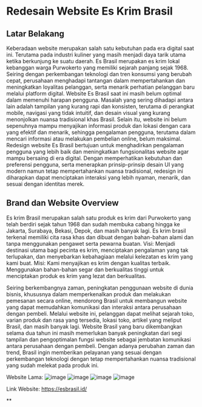 # Redesain Website Es Krim Brasil

## Latar Belakang
Keberadaan website merupakan salah satu kebutuhan pada era digital saat ini. Terutama pada industri kuliner yang masih menjadi daya tarik utama ketika berkunjung ke suatu daerah. Es Brasil merupakan es krim lokal kebanggan warga Purwokerto yang memiliki sejarah panjang sejak 1968. Seiring dengan perkembangan teknologi dan tren konsumsi yang berubah cepat, perusahaan menghadapi tantangan dalam mempertahankan dan meningkatkan loyalitas pelanggan, serta menarik perhatian pelanggan baru melalui platform digital. Website Es Brasil saat ini masih belum optimal dalam memenuhi harapan pengguna. Masalah yang sering dihadapi antara lain adalah tampilan yang kurang rapi dan konsisten, terutama di perangkat mobile, navigasi yang tidak intuitif, dan desain visual yang kurang menonjolkan nuansa tradisional khas Brasil. Selain itu, website ini belum sepenuhnya mampu menyajikan informasi produk dan lokasi dengan cara yang efektif dan menarik, sehingga pengalaman pengguna, terutama dalam mencari informasi atau melakukan pembelian online, belum maksimal. Redesign website Es Brasil bertujuan untuk menghadirkan pengalaman pengguna yang lebih baik dan meningkatkan fungsionalitas website agar mampu bersaing di era digital. Dengan memperhatikan kebutuhan dan preferensi pengguna, serta menerapkan prinsip-prinsip desain UI yang modern namun tetap mempertahankan nuansa tradisional, redesign ini diharapkan dapat menciptakan interaksi yang lebih nyaman, menarik, dan sesuai dengan identitas merek. 

## Brand dan Website Overview
Es krim Brasil merupakan salah satu produk es krim dari Purwokerto yang telah berdiri sejak tahun 1968 dan sudah membuka cabang hingga ke Jakarta, Surabaya, Bekasi, Depok, dan masih banyak lagi. Es krim brasil terkenal memiliki cita rasa khas dan dibuat dengan bahan-bahan alami dan tanpa menggunakan pengawet serta pewarna buatan.
Visi: Menjadi destinasi utama bagi pecinta es krim, menciptakan pengalaman yang tak terlupakan, dan menyebarkan kebahagiaan melalui kelezatan es krim yang kami buat.
Misi: Kami menyajikan es krim dengan kualitas terbaik. Menggunakan bahan-bahan segar dan berkualitas tinggi untuk menciptakan produk es krim yang lezat dan berkualitas.

Seiring berkembangnya zaman, peningkatan penggunaan website di dunia bisnis, khususnya dalam memperkenalkan produk dan melakukan pemesanan secara online, mendorong Brasil untuk membangun website yang dapat memudahkan komunikasi dan interaksi antara perusahaan dengan pembeli. Melalui website ini, pelanggan dapat melihat sejarah toko, varian produk dan rasa yang tersedia, lokasi toko, artikel yang meliput Brasil, dan masih banyak lagi. Website Brasil yang baru dikembangkan selama dua tahun ini masih memerlukan banyak peningkatan dari segi tampilan dan pengoptimalan fungsi website sebagai jembatan komunikasi antara perusahaan dengan pembeli. Dengan adanya perubahan zaman dan trend, Brasil ingin memberikan pelayanan yang sesuai dengan perkembangan teknologi dengan tetap mempertahankan nuansa tradisional yang sudah melekat pada produk ini.

Website Lama:
![image](https://github.com/user-attachments/assets/d56f787c-1c5c-46d5-a383-5f9bdcbeb9e9)
![image](https://github.com/user-attachments/assets/d309308e-3ad6-4df1-a91f-cacb25e57ae0)
![image](https://github.com/user-attachments/assets/39403f12-9905-4a0f-93db-9c00026adc31)
![image](https://github.com/user-attachments/assets/97501b40-6d88-487d-b2e4-7cccf73923a4)

Link Website:
https://esbrasil.id/



**
